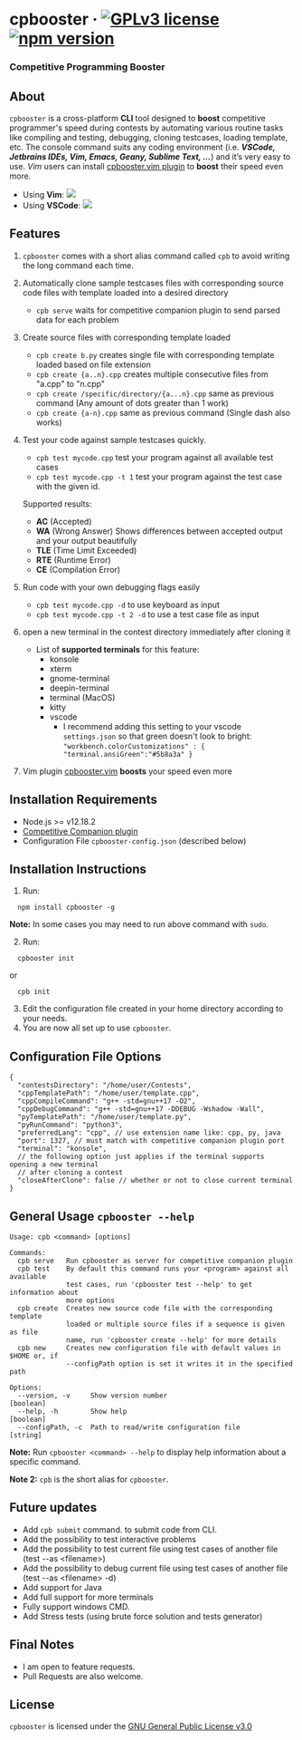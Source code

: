 # cpbooster &middot; [![GPLv3 license](https://img.shields.io/badge/License-GPLv3-blue.svg)](https://github.com/searleser97/cpbooster/blob/master/LICENSE) [![npm version](https://badge.fury.io/js/cpbooster.svg#)](https://badge.fury.io/js/cpbooster)

### Competitive Programming Booster

## About

`cpbooster` is a cross-platform **CLI** tool designed to **boost** competitive programmer's speed during contests by automating various routine tasks like compiling and testing, debugging, cloning testcases, loading template, etc. The console command suits any coding environment (i.e. _**VSCode, Jetbrains IDEs, Vim, Emacs, Geany, Sublime Text, ...**_) and it’s very easy to use. _Vim_ users can install [cpbooster.vim plugin](https://github.com/searleser97/cpbooster.vim) to **boost** their speed even more.

- Using **Vim**: <img src="https://searleser97.gitlab.io/competitive-programming-notes/cpbooster/cpbooster.gif"/>
- Using **VSCode**: <img src="https://searleser97.gitlab.io/competitive-programming-notes/cpbooster/cpbooster_vscode.gif"/>

## Features

1. `cpbooster` comes with a short alias command called `cpb` to avoid writing the long command each time.
1. Automatically clone sample testcases files with corresponding source code files with template loaded into a desired directory
   - `cpb serve` waits for competitive companion plugin to send parsed data for each problem
1. Create source files with corresponding template loaded
   - `cpb create b.py` creates single file with corresponding template loaded based on file extension
   - `cpb create {a..n}.cpp` creates multiple consecutive files from "a.cpp" to "n.cpp"
   - `cpb create /specific/directory/{a...n}.cpp` same as previous command (Any amount of dots greater than 1 work)
   - `cpb create {a-n}.cpp` same as previous command (Single dash also works)
1. Test your code against sample testcases quickly.
   - `cpb test mycode.cpp` test your program against all available test cases
   - `cpb test mycode.cpp -t 1` test your program against the test case with the given id.

   Supported results:
   - **AC** (Accepted)
   - **WA** (Wrong Answer) Shows differences between accepted output and your output beautifully
   - **TLE** (Time Limit Exceeded)
   - **RTE** (Runtime Error)
   - **CE** (Compilation Error)
1. Run code with your own debugging flags easily
   - `cpb test mycode.cpp -d` to use keyboard as input
   - `cpb test mycode.cpp -t 2 -d` to use a test case file as input
1. open a new terminal in the contest directory immediately after cloning it
   - List of **supported terminals** for this feature:
     - konsole
     - xterm
     - gnome-terminal
     - deepin-terminal
     - terminal (MacOS)
     - kitty
     - vscode
       - I recommend adding this setting to your vscode `settings.json` so that green doesn't look to bright:
       `"workbench.colorCustomizations" : { "terminal.ansiGreen":"#5b8a3a" }`

1. Vim plugin [cpbooster.vim](https://github.com/searleser97/cpbooster.vim) **boosts** your speed even more

## Installation Requirements

- Node.js >= v12.18.2
- [Competitive Companion plugin](https://github.com/jmerle/competitive-companion)
- Configuration File `cpbooster-config.json` (described below)

## Installation Instructions

1. Run:

```shell
  npm install cpbooster -g
```

**Note:** In some cases you may need to run above command with `sudo`.

2. Run:

```shell
  cpbooster init
```
  or
```shell
  cpb init
```

3. Edit the configuration file created in your home directory according to your needs.
4. You are now all set up to use `cpbooster`.

## Configuration File Options

```jsonc
{
  "contestsDirectory": "/home/user/Contests",
  "cppTemplatePath": "/home/user/template.cpp",
  "cppCompileCommand": "g++ -std=gnu++17 -O2",
  "cppDebugCommand": "g++ -std=gnu++17 -DDEBUG -Wshadow -Wall",
  "pyTemplatePath": "/home/user/template.py",
  "pyRunCommand": "python3",
  "preferredLang": "cpp", // use extension name like: cpp, py, java
  "port": 1327, // must match with competitive companion plugin port
  "terminal": "konsole",
  // the following option just applies if the terminal supports opening a new terminal
  // after cloning a contest
  "closeAfterClone": false // whether or not to close current terminal
}
```

## General Usage `cpbooster --help`

```
Usage: cpb <command> [options]

Commands:
  cpb serve   Run cpbooster as server for competitive companion plugin
  cpb test    By default this command runs your <program> against all available
              test cases, run 'cpbooster test --help' to get information about
              more options
  cpb create  Creates new source code file with the corresponding template
              loaded or multiple source files if a sequence is given as file
              name, run 'cpbooster create --help' for more details
  cpb new     Creates new configuration file with default values in $HOME or, if
              --configPath option is set it writes it in the specified path

Options:
  --version, -v     Show version number                                [boolean]
  --help, -h        Show help                                          [boolean]
  --configPath, -c  Path to read/write configuration file               [string]
```

**Note:** Run `cpbooster <command> --help` to display help information about a specific command.

**Note 2:** `cpb` is the short alias for `cpbooster`.

## Future updates

- Add `cpb submit` command. to submit code from CLI.
- Add the possibility to test interactive problems
- Add the possibility to test current file using test cases of another file (test --as \<filename>)
- Add the possibility to debug current file using test cases of another file (test --as \<filename> -d)
- Add support for Java
- Add full support for more terminals
- Fully support windows CMD.
- Add Stress tests (using brute force solution and tests generator)

## Final Notes

- I am open to feature requests.
- Pull Requests are also welcome.

## License

`cpbooster` is licensed under the [GNU General Public License v3.0](https://github.com/searleser97/cpbooster/blob/master/LICENSE)
